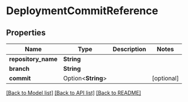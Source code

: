 # DeploymentCommitReference

## Properties

Name | Type | Description | Notes
------------ | ------------- | ------------- | -------------
**repository_name** | **String** |  | 
**branch** | **String** |  | 
**commit** | Option<**String**> |  | [optional]

[[Back to Model list]](../README.md#documentation-for-models) [[Back to API list]](../README.md#documentation-for-api-endpoints) [[Back to README]](../README.md)


